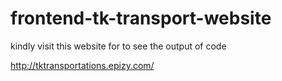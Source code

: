 # frontend-tk-transport-website
kindly visit this website for to see the output of code 

http://tktransportations.epizy.com/
